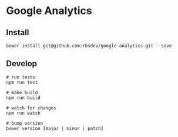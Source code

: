 # Google Analytics

## Install

```shell
bower install git@github.com:rbsdev/google-analytics.git --save
```

## Develop

```shell
# run tests
npm run test

# make build
npm run build

# watch for changes
npm run watch

# bump version
bower version [major | minor | patch]
```
